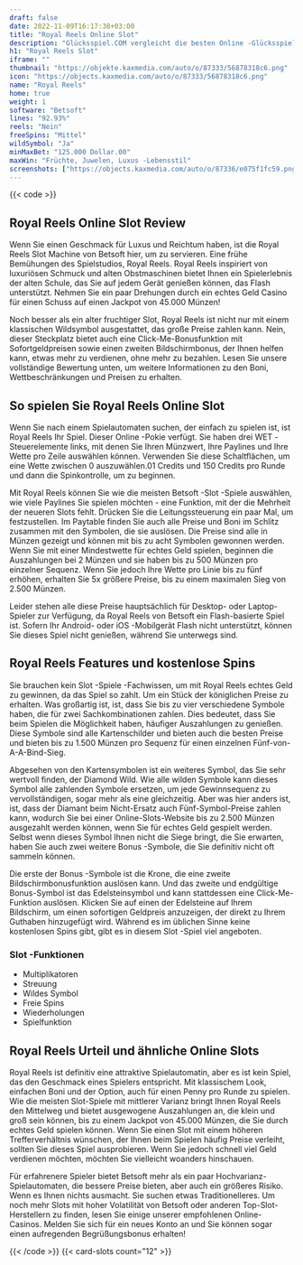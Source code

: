 ```yaml
---
draft: false
date: 2022-11-09T16:17:38+03:00
title: "Royal Reels Online Slot"
description: "Glücksspiel.COM vergleicht die besten Online -Glücksspiel -Sites und -spiele der Kanada.  Unabhängige Produktbewertungen und exklusive Anmeldeangebote. Jetzt spielen!"
h1: "Royal Reels Slot"
iframe: ""
thumbnail: "https://objekte.kaxmedia.com/auto/o/87333/56878318c6.png"
icon: "https://objects.kaxmedia.com/auto/o/87333/56878318c6.png"
name: "Royal Reels"
home: true
weight: 1
software: "Betsoft"
lines: "92.93%"
reels: "Nein"
freeSpins: "Mittel"
wildSymbol: "Ja"
minMaxBet: "125.000 Dollar.00"
maxWin: "Früchte, Juwelen, Luxus -Lebensstil"
screenshots: ["https://objects.kaxmedia.com/auto/o/87336/e075f1fc59.png"]
---
```


{{< code >}}<h2>Royal Reels Online Slot Review</h2><p>Wenn Sie einen Geschmack für Luxus und Reichtum haben, ist die Royal Reels Slot Machine von Betsoft hier, um zu servieren. Eine frühe Bemühungen des Spielstudios, Royal Reels. Royal Reels inspiriert von luxuriösen Schmuck und alten Obstmaschinen bietet Ihnen ein Spielerlebnis der alten Schule, das Sie auf jedem Gerät genießen können, das Flash unterstützt. Nehmen Sie ein paar Drehungen durch ein echtes Geld Casino für einen Schuss auf einen Jackpot von 45.000 Münzen!</p><p>Noch besser als ein alter fruchtiger Slot, Royal Reels ist nicht nur mit einem klassischen Wildsymbol ausgestattet, das große Preise zahlen kann. Nein, dieser Steckplatz bietet auch eine Click-Me-Bonusfunktion mit Sofortgeldpreisen sowie einen zweiten Bildschirmbonus, der Ihnen helfen kann, etwas mehr zu verdienen, ohne mehr zu bezahlen. Lesen Sie unsere vollständige Bewertung unten, um weitere Informationen zu den Boni, Wettbeschränkungen und Preisen zu erhalten.</p><h2>So spielen Sie Royal Reels Online Slot</h2><p>Wenn Sie nach einem Spielautomaten suchen, der einfach zu spielen ist, ist Royal Reels Ihr Spiel. Dieser Online -Pokie verfügt. Sie haben drei WET -Steuerelemente links, mit denen Sie Ihren Münzwert, Ihre Paylines und Ihre Wette pro Zeile auswählen können. Verwenden Sie diese Schaltflächen, um eine Wette zwischen 0 auszuwählen.01 Credits und 150 Credits pro Runde und dann die Spinkontrolle, um zu beginnen.</p><p>Mit Royal Reels können Sie wie die meisten Betsoft -Slot -Spiele auswählen, wie viele Paylines Sie spielen möchten - eine Funktion, mit der die Mehrheit der neueren Slots fehlt. Drücken Sie die Leitungssteuerung ein paar Mal, um festzustellen. Im Paytable finden Sie auch alle Preise und Boni im Schlitz zusammen mit den Symbolen, die sie auslösen. Die Preise sind alle in Münzen gezeigt und können mit bis zu acht Symbolen gewonnen werden. Wenn Sie mit einer Mindestwette für echtes Geld spielen, beginnen die Auszahlungen bei 2 Münzen und sie haben bis zu 500 Münzen pro einzelner Sequenz. Wenn Sie jedoch Ihre Wette pro Linie bis zu fünf erhöhen, erhalten Sie 5x größere Preise, bis zu einem maximalen Sieg von 2.500 Münzen.</p><p>Leider stehen alle diese Preise hauptsächlich für Desktop- oder Laptop-Spieler zur Verfügung, da Royal Reels von Betsoft ein Flash-basierte Spiel ist. Sofern Ihr Android- oder iOS -Mobilgerät Flash nicht unterstützt, können Sie dieses Spiel nicht genießen, während Sie unterwegs sind.</p><h2>Royal Reels Features und kostenlose Spins</h2><p>Sie brauchen kein Slot -Spiele -Fachwissen, um mit Royal Reels echtes Geld zu gewinnen, da das Spiel so zahlt. Um ein Stück der königlichen Preise zu erhalten. Was großartig ist, ist, dass Sie bis zu vier verschiedene Symbole haben, die für zwei Sachkombinationen zahlen. Dies bedeutet, dass Sie beim Spielen die Möglichkeit haben, häufiger Auszahlungen zu genießen. Diese Symbole sind alle Kartenschilder und bieten auch die besten Preise und bieten bis zu 1.500 Münzen pro Sequenz für einen einzelnen Fünf-von-A-A-Bind-Sieg.</p><p>Abgesehen von den Kartensymbolen ist ein weiteres Symbol, das Sie sehr wertvoll finden, der Diamond Wild. Wie alle wilden Symbole kann dieses Symbol alle zahlenden Symbole ersetzen, um jede Gewinnsequenz zu vervollständigen, sogar mehr als eine gleichzeitig. Aber was hier anders ist, ist, dass der Diamant beim Nicht-Ersatz auch Fünf-Symbol-Preise zahlen kann, wodurch Sie bei einer Online-Slots-Website bis zu 2.500 Münzen ausgezahlt werden können, wenn Sie für echtes Geld gespielt werden. Selbst wenn dieses Symbol Ihnen nicht die Siege bringt, die Sie erwarten, haben Sie auch zwei weitere Bonus -Symbole, die Sie definitiv nicht oft sammeln können.</p><p>Die erste der Bonus -Symbole ist die Krone, die eine zweite Bildschirmbonusfunktion auslösen kann. Und das zweite und endgültige Bonus-Symbol ist das Edelsteinsymbol und kann stattdessen eine Click-Me-Funktion auslösen. Klicken Sie auf einen der Edelsteine auf Ihrem Bildschirm, um einen sofortigen Geldpreis anzuzeigen, der direkt zu Ihrem Guthaben hinzugefügt wird. Während es im üblichen Sinne keine kostenlosen Spins gibt, gibt es in diesem Slot -Spiel viel angeboten.</p><h3>
Slot -Funktionen</h3><ul>
<li></span>
Multiplikatoren</li>
<li></span>
Streuung</li>
<li></span>
Wildes Symbol</li>
<li></span>
Freie Spins</li>
<li></span>
Wiederholungen</li>
<li></span>
Spielfunktion</li></ul><h2>Royal Reels Urteil und ähnliche Online Slots</h2><p>Royal Reels ist definitiv eine attraktive Spielautomatin, aber es ist kein Spiel, das den Geschmack eines Spielers entspricht.  Mit klassischem Look, einfachen Boni und der Option, auch für einen Penny pro Runde zu spielen. Wie die meisten Slot-Spiele mit mittlerer Varianz bringt Ihnen Royal Reels den Mittelweg und bietet ausgewogene Auszahlungen an, die klein und groß sein können, bis zu einem Jackpot von 45.000 Münzen, die Sie durch echtes Geld spielen können. Wenn Sie einen Slot mit einem höheren Trefferverhältnis wünschen, der Ihnen beim Spielen häufig Preise verleiht, sollten Sie dieses Spiel ausprobieren. Wenn Sie jedoch schnell viel Geld verdienen möchten, möchten Sie vielleicht woanders hinschauen.</p><p>Für erfahrenere Spieler bietet Betsoft mehr als ein paar Hochvarianz-Spielautomaten, die bessere Preise bieten, aber auch ein größeres Risiko. Wenn es Ihnen nichts ausmacht. Sie suchen etwas Traditionelleres. Um noch mehr Slots mit hoher Volatilität von Betsoft oder anderen Top-Slot-Herstellern zu finden, lesen Sie einige unserer empfohlenen Online-Casinos. Melden Sie sich für ein neues Konto an und Sie können sogar einen aufregenden Begrüßungsbonus erhalten!</p>{{< /code >}}
 {{< card-slots count="12" >}}